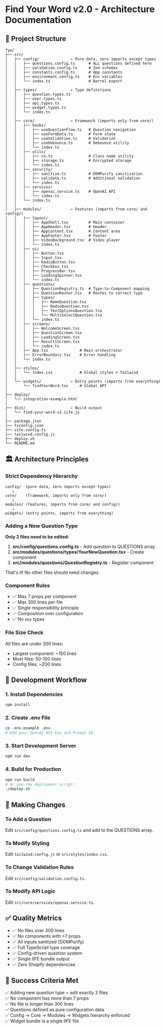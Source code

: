 # Find Your Word v2.0 - Architecture Documentation

## 📁 Project Structure

```
fyw/
├── src/
│   ├── config/              ← Pure data, zero imports except types
│   │   ├── questions.config.ts      # ALL questions defined here
│   │   ├── validation.config.ts     # Zod schemas
│   │   ├── constants.config.ts      # App constants
│   │   ├── environment.config.ts    # Env variables
│   │   └── index.ts                 # Barrel export
│   │
│   ├── types/               ← Type definitions
│   │   ├── question.types.ts
│   │   ├── user.types.ts
│   │   ├── api.types.ts
│   │   ├── widget.types.ts
│   │   └── index.ts
│   │
│   ├── core/                ← Framework (imports only from core/)
│   │   ├── hooks/
│   │   │   ├── useQuestionFlow.ts   # Question navigation
│   │   │   ├── useFormData.ts       # Form state
│   │   │   ├── useValidation.ts     # Validation
│   │   │   ├── useDebounce.ts       # Debounce utility
│   │   │   └── index.ts
│   │   ├── utils/
│   │   │   ├── cn.ts                # Class name utility
│   │   │   ├── storage.ts           # Encrypted storage
│   │   │   └── index.ts
│   │   ├── security/
│   │   │   ├── sanitize.ts          # DOMPurify sanitization
│   │   │   ├── validate.ts          # Additional validation
│   │   │   └── index.ts
│   │   ├── services/
│   │   │   ├── openai.service.ts    # OpenAI API
│   │   │   └── index.ts
│   │   └── index.ts
│   │
│   ├── modules/             ← Features (imports from core/ and config/)
│   │   ├── layout/
│   │   │   ├── AppShell.tsx         # Main container
│   │   │   ├── AppHeader.tsx        # Header
│   │   │   ├── AppContent.tsx       # Content area
│   │   │   ├── AppFooter.tsx        # Footer
│   │   │   ├── VideoBackground.tsx  # Video player
│   │   │   └── index.ts
│   │   ├── ui/
│   │   │   ├── Button.tsx
│   │   │   ├── Input.tsx
│   │   │   ├── RadioButton.tsx
│   │   │   ├── Checkbox.tsx
│   │   │   ├── ProgressBar.tsx
│   │   │   ├── LoadingSpinner.tsx
│   │   │   └── index.ts
│   │   ├── questions/
│   │   │   ├── QuestionRegistry.ts  # Type-to-Component mapping
│   │   │   ├── QuestionRouter.tsx   # Routes to correct type
│   │   │   ├── types/
│   │   │   │   ├── NameQuestion.tsx
│   │   │   │   ├── RadioQuestion.tsx
│   │   │   │   ├── TextOptionsQuestion.tsx
│   │   │   │   └── MultiSelectQuestion.tsx
│   │   │   └── index.ts
│   │   ├── screens/
│   │   │   ├── WelcomeScreen.tsx
│   │   │   ├── QuestionScreen.tsx
│   │   │   ├── LoadingScreen.tsx
│   │   │   ├── ResultsScreen.tsx
│   │   │   └── index.ts
│   │   ├── App.tsx              # Main orchestrator
│   │   ├── ErrorBoundary.tsx    # Error handling
│   │   └── index.ts
│   │
│   ├── styles/
│   │   └── index.css            # Global styles + Tailwind
│   │
│   └── widgets/             ← Entry points (imports from everything)
│       └── findYourWord.tsx     # Global API
│
├── deploy/
│   └── integration-example.html
│
├── dist/                    ← Build output
│   └── find-your-word-v2.iife.js
│
├── package.json
├── tsconfig.json
├── vite.config.ts
├── tailwind.config.js
├── deploy.sh
└── README.md
```

## 🏛️ Architecture Principles

### Strict Dependency Hierarchy

```
config/  (pure data, zero imports except types)
   ↓
core/    (framework, imports only from core/)
   ↓
modules/ (features, imports from core/ and config/)
   ↓
widgets/ (entry points, imports from everything)
```

### Adding a New Question Type

**Only 2 files need to be edited:**

1. **src/config/questions.config.ts** - Add question to QUESTIONS array
2. **src/modules/questions/types/YourNewQuestion.tsx** - Create component
3. **src/modules/questions/QuestionRegistry.ts** - Register component

That's it! No other files should need changes.

### Component Rules

- ✅ Max 7 props per component
- ✅ Max 300 lines per file
- ✅ Single responsibility principle
- ✅ Composition over configuration
- ✅ No `any` types

### File Size Check

All files are under 300 lines:
- Largest component: ~150 lines
- Most files: 50-100 lines
- Config files: ~200 lines

## 🚀 Development Workflow

### 1. Install Dependencies

```bash
npm install
```

### 2. Create .env File

```bash
cp .env.example .env
# Add your OpenAI API key and Prompt ID
```

### 3. Start Development Server

```bash
npm run dev
```

### 4. Build for Production

```bash
npm run build
# Or use the deployment script:
./deploy.sh
```

## 📝 Making Changes

### To Add a Question

Edit `src/config/questions.config.ts` and add to the QUESTIONS array.

### To Modify Styling

Edit `tailwind.config.js` or `src/styles/index.css`.

### To Change Validation Rules

Edit `src/config/validation.config.ts`.

### To Modify API Logic

Edit `src/core/services/openai.service.ts`.

## ✅ Quality Metrics

- ✅ No files over 300 lines
- ✅ No components with >7 props
- ✅ All inputs sanitized (DOMPurify)
- ✅ Full TypeScript type coverage
- ✅ Config-driven question system
- ✅ Single IIFE bundle output
- ✅ Zero Shopify dependencies

## 🎯 Success Criteria Met

✅ Adding new question type = edit exactly 2 files  
✅ No component has more than 7 props  
✅ No file is longer than 300 lines  
✅ Questions defined as pure configuration data  
✅ Config → Core → Modules → Widgets hierarchy enforced  
✅ Widget bundle is a single IIFE file  


